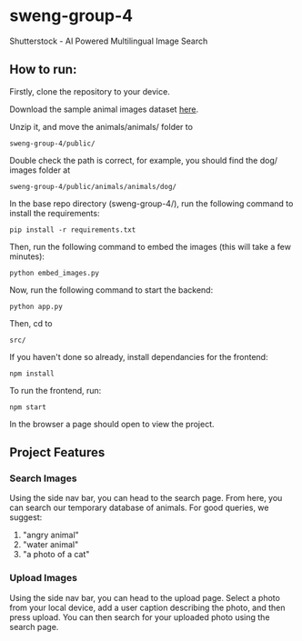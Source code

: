 # sweng-group-4
Shutterstock - AI Powered Multilingual Image Search

## How to run:

Firstly, clone the repository to your device.

Download the sample animal images dataset [here](https://www.kaggle.com/datasets/iamsouravbanerjee/animal-image-dataset-90-different-animals/download?datasetVersionNumber=5).

Unzip it, and move the animals/animals/ folder to

```
sweng-group-4/public/
```

Double check the path is correct, for example, you should find the dog/ images folder at

```
sweng-group-4/public/animals/animals/dog/
```

In the base repo directory (sweng-group-4/), run the following command to install the requirements:

```
pip install -r requirements.txt
```

Then, run the following command to embed the images (this will take a few minutes):

```
python embed_images.py
```

Now, run the following command to start the backend:

```
python app.py
```

Then, cd to

```
src/
```

If you haven't done so already, install dependancies for the frontend:

```
npm install
```

To run the frontend, run:

```
npm start
```

In the browser a page should open to view the project.

## Project Features

### Search Images

Using the side nav bar, you can head to the search page. From here, you can search our temporary database of animals. For good queries, we suggest:

1. "angry animal"
2. "water animal"
3. "a photo of a cat"

### Upload Images

Using the side nav bar, you can head to the upload page. Select a photo from your local device, add a user caption describing the photo, and then press upload. You can then search for your uploaded photo using the search page.
